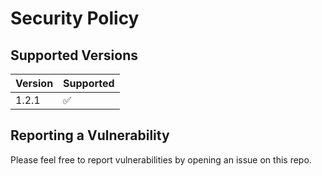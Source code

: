 # Security Policy

## Supported Versions

| Version | Supported          |
| ------- | ------------------ |
| 1.2.1   | :white_check_mark: |

## Reporting a Vulnerability

Please feel free to report vulnerabilities by opening an issue on this repo.

